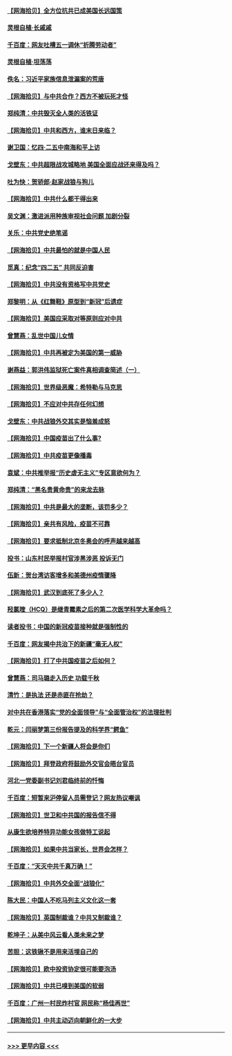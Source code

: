 #### [【网海拾贝】全方位抗共已成美国长远国策](../pages/nsc993/n12906878.md?t=04270601) 
#### [灵根自植‧长戚戚](../pages/nsc993/n12905585.md?t=04270601) 
#### [千百度：网友吐槽五一调休“折腾劳动者”](../pages/nsc993/n12905934.md?t=04270601) 
#### [灵根自植‧坦荡荡](../pages/nsc993/n12905562.md?t=04270601) 
#### [佚名：习近平家族信息泄漏案的荒唐](../pages/nsc993/n12904705.md?t=04270601) 
#### [【网海拾贝】与中共合作？西方不被玩死才怪](../pages/nsc993/n12903873.md?t=04270601) 
#### [郑纯清：中共毁灭全人类的活铁证](../pages/nsc993/n12903785.md?t=04270601) 
#### [【网海拾贝】中共和西方，谁末日来临？](../pages/nsc993/n12903482.md?t=04270601) 
#### [谢卫国：忆四‧二五中南海和平上访](../pages/nsc993/n12902192.md?t=04270601) 
#### [戈壁东：中共超限战攻城略地 美国全面应战还来得及吗？](../pages/nsc993/n12902297.md?t=04270601) 
#### [吐为快：贺骄郎‧赵家战狼与狗儿](../pages/nsc993/n12902280.md?t=04270601) 
#### [【网海拾贝】中共什么都干得出来](../pages/nsc993/n12897500.md?t=04270601) 
#### [吴文渊：激进派用种族审视社会问题 加剧分裂](../pages/nsc993/n12893881.md?t=04270601) 
#### [关乐：中共党史绝笔谣](../pages/nsc993/n12897270.md?t=04270601) 
#### [【网海拾贝】中共最怕的就是中国人民](../pages/nsc993/n12894705.md?t=04270601) 
#### [觅真：纪念“四二五” 共同反迫害](../pages/nsc993/n12894553.md?t=04270601) 
#### [【网海拾贝】中共没有资格写中共党史](../pages/nsc993/n12892231.md?t=04270601) 
#### [郑黎明：从《红舞鞋》原型到“新冠”后遗症](../pages/nsc993/n12890469.md?t=04270601) 
#### [【网海拾贝】美国应采取对等原则应对中共](../pages/nsc993/n12889176.md?t=04270601) 
#### [曾慧燕：乱世中国儿女情](../pages/nsc993/n12887931.md?t=04270601) 
#### [【网海拾贝】中共再被定为美国的第一威胁](../pages/nsc993/n12887580.md?t=04270601) 
#### [谢燕益：郭洪伟监狱死亡案件真相调查简述（一）](../pages/nsc993/n12885648.md?t=04270601) 
#### [【网海拾贝】世界级恶魔：希特勒与马克思](../pages/nsc993/n12884062.md?t=04270601) 
#### [【网海拾贝】不应对中共存任何幻想](../pages/nsc993/n12881460.md?t=04270601) 
#### [戈壁东：中共战狼外交其实是恼羞成怒](../pages/nsc993/n12880392.md?t=04270601) 
#### [【网海拾贝】中国疫苗出了什么事?](../pages/nsc993/n12879124.md?t=04270601) 
#### [【网海拾贝】中共疫苗更像播毒](../pages/nsc993/n12876631.md?t=04270601) 
#### [袁斌：中共推举报“历史虚无主义”专区意欲何为？](../pages/nsc993/n12876530.md?t=04270601) 
#### [郑纯清：“黑名贵黄命贵”的来龙去脉](../pages/nsc993/n12875589.md?t=04270601) 
#### [【网海拾贝】中共是最大的垄断，该罚多少？](../pages/nsc993/n12874006.md?t=04270601) 
#### [【网海拾贝】亲共有风险，疫苗不可靠](../pages/nsc993/n12872224.md?t=04270601) 
#### [【网海拾贝】要求抵制北京冬奥会的呼声越来越高](../pages/nsc993/n12868962.md?t=04270601) 
#### [投书：山东村民举报村官涉黑涉恶 投诉无门](../pages/nsc993/n12869726.md?t=04270601) 
#### [伍新：贺台湾访客增多和美德州疫情骤降](../pages/nsc993/n12865651.md?t=04270601) 
#### [【网海拾贝】武汉到底死了多少人？](../pages/nsc993/n12863707.md?t=04270601) 
#### [羟氯喹（HCQ）是继青霉素之后的第二次医学科学大革命吗？](../pages/nsc993/n12638564.md?t=04270601) 
#### [读者投书：中国的新冠疫苗接种就是强制性的](../pages/nsc993/n12859932.md?t=04270601) 
#### [千百度：网友揭中共治下的新疆“毫无人权”](../pages/nsc993/n12858385.md?t=04270601) 
#### [【网海拾贝】打了中共国疫苗之后如何？](../pages/nsc993/n12857866.md?t=04270601) 
#### [曾慧燕：司马璐走入历史 功载千秋](../pages/nsc993/n12856996.md?t=04270601) 
#### [清竹：是执法 还是赤匪在抢劫？](../pages/nsc993/n12856952.md?t=04270601) 
#### [对中共在香港落实“党的全面领导”与“全面管治权”的法理批判](../pages/nsc993/n12856929.md?t=04270601) 
#### [乾元：闫丽梦第三份报告提及的科学界“鳄鱼”](../pages/nsc993/n12855985.md?t=04270601) 
#### [【网海拾贝】下一个新疆人将会是你们](../pages/nsc993/n12855864.md?t=04270601) 
#### [【网海拾贝】拜登政府将鼓励外交官会晤台官员](../pages/nsc993/n12853615.md?t=04270601) 
#### [河北一党委副书记刘君临终前的忏悔](../pages/nsc993/n12849420.md?t=04270601) 
#### [千百度：短暂来沪停留人员需登记？网友热议嘲讽](../pages/nsc993/n12853497.md?t=04270601) 
#### [【网海拾贝】世卫和中共国的报告信不得](../pages/nsc993/n12850902.md?t=04270601) 
#### [从康生欲培养特异功能女孩做特工说起](../pages/nsc993/n12849289.md?t=04270601) 
#### [【网海拾贝】如果中共当家长，世界会怎样？](../pages/nsc993/n12848436.md?t=04270601) 
#### [千百度：“天灭中共千真万确！”](../pages/nsc993/n12845659.md?t=04270601) 
#### [【网海拾贝】中共外交全面“战狼化”](../pages/nsc993/n12845607.md?t=04270601) 
#### [陈大民：中国人不吃马列主义文化这一套](../pages/nsc993/n12842496.md?t=04270601) 
#### [【网海拾贝】英国制裁谁？中共又制裁谁？](../pages/nsc993/n12840909.md?t=04270601) 
#### [乾坤子：从美中风云看人类未来之梦](../pages/nsc993/n12840590.md?t=04270601) 
#### [苦胆：这铁锹不是用来活埋自己的](../pages/nsc993/n12839512.md?t=04270601) 
#### [【网海拾贝】欧中投资协定很可能要泡汤](../pages/nsc993/n12835122.md?t=04270601) 
#### [【网海拾贝】中共已嗅到美国的软弱](../pages/nsc993/n12832411.md?t=04270601) 
#### [千百度：广州一村民炸村官 网民称“杨佳再世”](../pages/nsc993/n12832380.md?t=04270601) 
#### [【网海拾贝】中共主动迈向朝鲜化的一大步](../pages/nsc993/n12829887.md?t=04270601) 

----
#### [ >>> 更早内容 <<< ](../indexes/nsc993-earlier.md)
